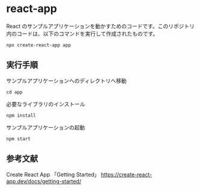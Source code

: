 # react-app
React のサンプルアプリケーションを動かすためのコードです。このリポジトリ内のコードは、以下のコマンドを実行して作成されたものです。

```
npx create-react-app app
```

## 実行手順
サンプルアプリケーションへのディレクトリへ移動

```
cd app
```

必要なライブラリのインストール
```
npm install
```

サンプルアプリケーションの起動
```
npm start
```

## 参考文献
Create React App 「Getting Started」
https://create-react-app.dev/docs/getting-started/